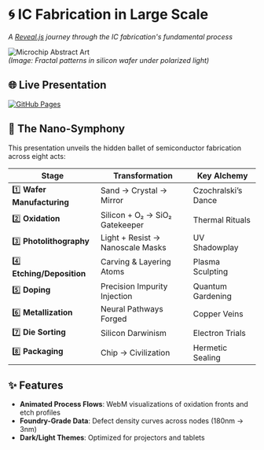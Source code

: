 # 🌀 IC Fabrication in Large Scale

*A [Reveal.js](http://lab.hakim.se/reveal-js/) journey through the IC fabrication's fundamental process*  

![Microchip Abstract Art](https://images.unsplash.com/photo-1620287343716-9f3a5cb9d54b?ixlib=rb-4.0.3&auto=format&fit=crop&w=600&q=80)  
*(Image: Fractal patterns in silicon wafer under polarized light)*  

## 🌐 Live Presentation  
[![GitHub Pages](https://img.shields.io/badge/Explore-Slides-royalblue?style=for-the-badge&logo=github)](https://sliaghat.github.io/Fabrication-in-Large-Scale)  

## 🔬 The Nano-Symphony  

This presentation unveils the hidden ballet of semiconductor fabrication across eight acts:  

| Stage | Transformation | Key Alchemy |
|-------|---------------|-------------|
| 1️⃣ **Wafer Manufacturing** | Sand → Crystal → Mirror | Czochralski’s Dance |
| 2️⃣ **Oxidation** | Silicon + O₂ → SiO₂ Gatekeeper | Thermal Rituals |
| 3️⃣ **Photolithography** | Light + Resist → Nanoscale Masks | UV Shadowplay |
| 4️⃣ **Etching/Deposition** | Carving & Layering Atoms | Plasma Sculpting |
| 5️⃣ **Doping** | Precision Impurity Injection | Quantum Gardening |
| 6️⃣ **Metallization** | Neural Pathways Forged | Copper Veins |
| 7️⃣ **Die Sorting** | Silicon Darwinism | Electron Trials |
| 8️⃣ **Packaging** | Chip → Civilization | Hermetic Sealing |

## ✨ Features  

- **Animated Process Flows**: WebM visualizations of oxidation fronts and etch profiles  
- **Foundry-Grade Data**: Defect density curves across nodes (180nm → 3nm)  
- **Dark/Light Themes**: Optimized for projectors and tablets  
